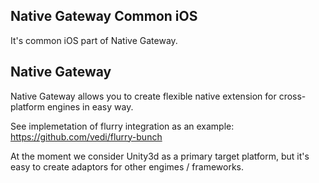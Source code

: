 Native Gateway Common iOS
---

It's common iOS part of Native Gateway.

Native Gateway
---

Native Gateway allows you to create flexible native extension for cross-platform engines in easy way.

See implemetation of flurry integration as an example: https://github.com/vedi/flurry-bunch

At the moment we consider Unity3d as a primary target platform, but it's easy to create adaptors for other engimes / frameworks.